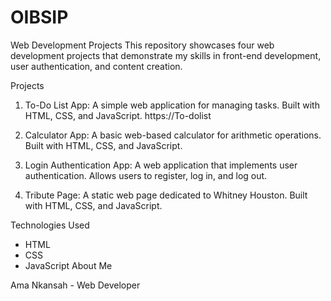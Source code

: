 # OIBSIP
Web Development Projects
This repository showcases four web development projects that demonstrate my skills in front-end development, user authentication, and content creation.

Projects

1. To-Do List App:
A simple web application for managing tasks. Built with HTML, CSS, and JavaScript.
https://To-dolist
3. Calculator App:
A basic web-based calculator for arithmetic operations. Built with HTML, CSS, and JavaScript.

4. Login Authentication App:
A web application that implements user authentication. Allows users to register, log in, and log out.

5. Tribute Page:
A static web page dedicated to Whitney Houston. Built with HTML, CSS, and JavaScript.

Technologies Used
- HTML
- CSS
- JavaScript
About Me

Ama Nkansah - Web Developer
